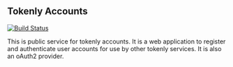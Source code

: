 ## Tokenly Accounts

[![Build Status](https://travis-ci.org/tokenly/accounts.svg?branch=master)](https://travis-ci.org/tokenly/accounts)

This is public service for tokenly accounts.  It is a web application to register and authenticate user accounts for use by other tokenly services.  It is also an oAuth2 provider.
